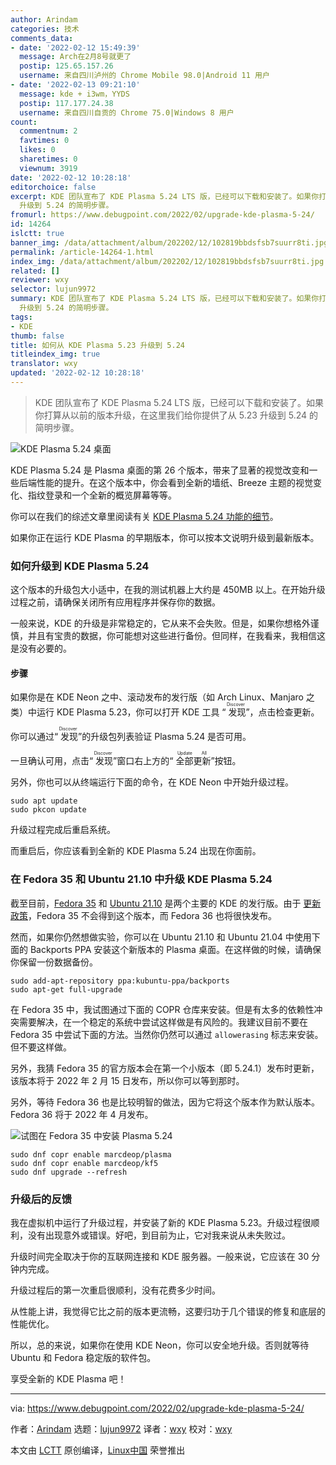 ```yaml
---
author: Arindam
categories: 技术
comments_data:
- date: '2022-02-12 15:49:39'
  message: Arch在2月8号就更了
  postip: 125.65.157.26
  username: 来自四川泸州的 Chrome Mobile 98.0|Android 11 用户
- date: '2022-02-13 09:21:10'
  message: kde + i3wm，YYDS
  postip: 117.177.24.38
  username: 来自四川自贡的 Chrome 75.0|Windows 8 用户
count:
  commentnum: 2
  favtimes: 0
  likes: 0
  sharetimes: 0
  viewnum: 3919
date: '2022-02-12 10:28:18'
editorchoice: false
excerpt: KDE 团队宣布了 KDE Plasma 5.24 LTS 版，已经可以下载和安装了。如果你打算从以前的版本升级，在这里我们给你提供了从 5.23
  升级到 5.24 的简明步骤。
fromurl: https://www.debugpoint.com/2022/02/upgrade-kde-plasma-5-24/
id: 14264
islctt: true
banner_img: /data/attachment/album/202202/12/102819bbdsfsb7suurr8ti.jpg
permalink: /article-14264-1.html
index_img: /data/attachment/album/202202/12/102819bbdsfsb7suurr8ti.jpg.thumb.jpg
related: []
reviewer: wxy
selector: lujun9972
summary: KDE 团队宣布了 KDE Plasma 5.24 LTS 版，已经可以下载和安装了。如果你打算从以前的版本升级，在这里我们给你提供了从 5.23
  升级到 5.24 的简明步骤。
tags:
- KDE
thumb: false
title: 如何从 KDE Plasma 5.23 升级到 5.24
titleindex_img: true
translator: wxy
updated: '2022-02-12 10:28:18'
---
```



> 
> KDE 团队宣布了 KDE Plasma 5.24 LTS 版，已经可以下载和安装了。如果你打算从以前的版本升级，在这里我们给你提供了从 5.23 升级到 5.24 的简明步骤。
> 
> 
> 


![KDE Plasma 5.24 桌面](/data/attachment/album/202202/12/102819bbdsfsb7suurr8ti.jpg)


KDE Plasma 5.24 是 Plasma 桌面的第 26 个版本，带来了显著的视觉改变和一些后端性能的提升。在这个版本中，你会看到全新的墙纸、Breeze 主题的视觉变化、指纹登录和一个全新的概览屏幕等等。


你可以在我们的综述文章里阅读有关 [KDE Plasma 5.24 功能的细节](https://www.debugpoint.com/2022/01/kde-plasma-5-24/)。


如果你正在运行 KDE Plasma 的早期版本，你可以按本文说明升级到最新版本。


### 如何升级到 KDE Plasma 5.24


这个版本的升级包大小适中，在我的测试机器上大约是 450MB 以上。在开始升级过程之前，请确保关闭所有应用程序并保存你的数据。


一般来说，KDE 的升级是非常稳定的，它从来不会失败。但是，如果你想格外谨慎，并且有宝贵的数据，你可能想对这些进行备份。但同样，在我看来，我相信这是没有必要的。


#### 步骤


如果你是在 KDE Neon 之中、滚动发布的发行版（如 Arch Linux、Manjaro 之类）中运行 KDE Plasma 5.23，你可以打开 KDE 工具 “<ruby> 发现 <rt>  Discover </rt></ruby>”，点击检查更新。


你可以通过“<ruby> 发现 <rt>  Discover </rt></ruby>”的升级包列表验证 Plasma 5.24 是否可用。


一旦确认可用，点击“<ruby> 发现 <rt>  Discover </rt></ruby>”窗口右上方的“<ruby> 全部更新 <rt>  Update All </rt></ruby>”按钮。


另外，你也可以从终端运行下面的命令，在 KDE Neon 中开始升级过程。



```
sudo apt update
sudo pkcon update

```

升级过程完成后重启系统。


而重启后，你应该看到全新的 KDE Plasma 5.24 出现在你面前。


### 在 Fedora 35 和 Ubuntu 21.10 中升级 KDE Plasma 5.24


截至目前，[Fedora 35](https://www.debugpoint.com/2021/09/fedora-35/) 和 [Ubuntu 21.10](https://www.debugpoint.com/2021/07/ubuntu-21-10/) 是两个主要的 KDE 的发行版。由于 [更新政策](https://docs.fedoraproject.org/en-US/fesco/Updates_Policy/#stable-releases)，Fedora 35 不会得到这个版本，而 Fedora 36 也将很快发布。 


然而，如果你仍然想做实验，你可以在 Ubuntu 21.10 和 Ubuntu 21.04 中使用下面的 Backports PPA 安装这个新版本的 Plasma 桌面。在这样做的时候，请确保你保留一份数据备份。



```
sudo add-apt-repository ppa:kubuntu-ppa/backports
sudo apt-get full-upgrade

```

在 Fedora 35 中，我试图通过下面的 COPR 仓库来安装。但是有太多的依赖性冲突需要解决，在一个稳定的系统中尝试这样做是有风险的。我建议目前不要在 Fedora 35 中尝试下面的方法。当然你仍然可以通过 `allowerasing` 标志来安装。但不要这样做。


另外，我猜 Fedora 35 的官方版本会在第一个小版本（即 5.24.1）发布时更新，该版本将于 2022 年 2 月 15 日发布，所以你可以等到那时。


另外，等待 Fedora 36 也是比较明智的做法，因为它将这个版本作为默认版本。Fedora 36 将于 2022 年 4 月发布。


![试图在 Fedora 35 中安装 Plasma 5.24](/data/attachment/album/202202/12/102819az3v99evhdtvvbvk.jpg)



```
sudo dnf copr enable marcdeop/plasma
sudo dnf copr enable marcdeop/kf5
sudo dnf upgrade --refresh

```

### 升级后的反馈


我在虚拟机中运行了升级过程，并安装了新的 KDE Plasma 5.23。升级过程很顺利，没有出现意外或错误。好吧，到目前为止，它对我来说从未失败过。


升级时间完全取决于你的互联网连接和 KDE 服务器。一般来说，它应该在 30 分钟内完成。


升级过程后的第一次重启很顺利，没有花费多少时间。


从性能上讲，我觉得它比之前的版本更流畅，这要归功于几个错误的修复和底层的性能优化。


所以，总的来说，如果你在使用 KDE Neon，你可以安全地升级。否则就等待 Ubuntu 和 Fedora 稳定版的软件包。


享受全新的 KDE Plasma 吧！




---


via: <https://www.debugpoint.com/2022/02/upgrade-kde-plasma-5-24/>


作者：[Arindam](https://www.debugpoint.com/author/admin1/) 选题：[lujun9972](https://github.com/lujun9972) 译者：[wxy](https://github.com/wxy) 校对：[wxy](https://github.com/wxy)


本文由 [LCTT](https://github.com/LCTT/TranslateProject) 原创编译，[Linux中国](https://linux.cn/) 荣誉推出